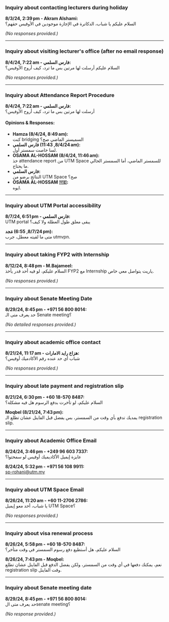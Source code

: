 ### Inquiry about contacting lecturers during holiday
**8/3/24, 2:39 pm - Akram Alshami:**  
السلام عليكم يا شباب، الدكاترة في الإجازة موجودين في الأوفيس حقهم؟

*(No responses provided.)*

---

### Inquiry about visiting lecturer's office (after no email response)
**8/4/24, 7:22 am - فارس السلمي:**  
السلام عليكم أرسلت لها مرتين بس ما ترد، كيف أروح الأوفيس؟

*(No responses provided.)*

---

### Inquiry about Attendance Report Procedure
**8/4/24, 7:22 am - فارس السلمي:**  
أرسلت لها مرتين بس ما ترد، كيف أروح الأوفيس؟

#### Opinions & Responses:
- **Hamza (8/4/24, 8:49 am):**  
كنت bridging السميستر الماضي صح؟
- **فارس السلمي (8/4/24, 11:43 am):**  
لسا خاصت سمستر أول.
- **OSAMA AL-HOSSAM (8/4/24, 11:46 am):**  
خذ attendance report من UTM Space للسمستر الماضي، أما السمستر الحالي ما يحتاج.
- **فارس السلمي:**  
النتائج برضو من UTM Space صح؟
- **OSAMA AL-HOSSAM 🇾🇪:**  
ايوه.

---

### Inquiry about UTM Portal accessibility
**8/7/24, 6:51 pm - فارس السلمي:**  
UTM portal يبقى معلق طول العطلة ولا كيف؟

**مَجد (8/7/24, 6:55 pm):**  
متى ما لقيته معطل، جرب utmvpn.

---

### Inquiry about taking FYP2 with Internship
**8/12/24, 8:48 pm - M.Bajameel:**  
السلام عليكم، لو فيه أحد قدر يأخذ FYP2 مع Internship ياريت يتواصل معي خاص.

*(No responses provided.)*

---

### Inquiry about Senate Meeting Date
**8/29/24, 8:45 pm - +971 56 800 8014:**  
حد يعرف متى الـ Senate meeting؟

*(No detailed responses provided.)*

---

### Inquiry about academic office contact
**8/21/24, 11:17 am - هزاع رايد الامارات:**  
شباب أي حد عنده رقم الأكادميك أوفيس؟

*(No responses provided.)*

---

### Inquiry about late payment and registration slip
**8/21/24, 6:30 pm - +60 18-570 8487:**  
السلام عليكم، لو تأخرت بدفع الرسوم هل فيه مشكلة؟

**Moqbel (8/21/24, 7:43 pm):**  
يمديك تدفع بأي وقت من السمستر، بس يفضل قبل الفاينل عشان تطلع الـ registration slip.

---

### Inquiry about Academic Office Email
**8/24/24, 3:46 pm - +249 96 603 7337:**  
عايزة إيميل الأكاديميك أوفيس لو سمحتوا؟

**8/24/24, 5:32 pm - +971 56 108 9911:**  
sp-rohani@utm.my

---

### Inquiry about UTM Space Email
**8/26/24, 11:20 am - +60 11-2706 2786:**  
يا شباب، أحد معو إيميل UTM Space؟

*(No responses provided.)*

---

### Inquiry about visa renewal process
**8/26/24, 5:58 pm - +60 18-570 8487:**  
السلام عليكم، هل أستطيع دفع رسوم السمستر في وقت متأخر؟

**8/26/24, 7:43 pm - Moqbel:**  
نعم، يمكنك دفعها في أي وقت من السمستر، ولكن يفضل الدفع قبل الفاينل عشان تطلع registration slip وقت الفاينل.

---

### Inquiry about Senate meeting date
**8/29/24, 8:45 pm - +971 56 800 8014:**  
حد يعرف متى الsenate meeting؟

*(No response provided.)*
